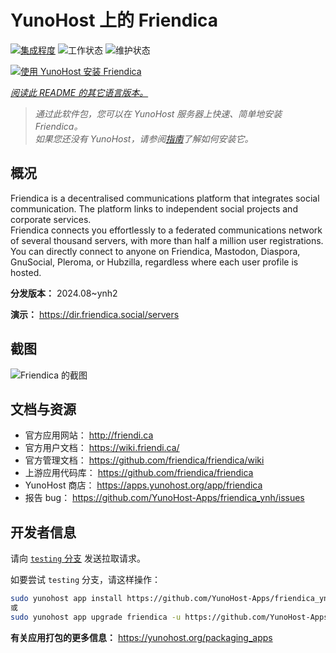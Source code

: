 <!--
注意：此 README 由 <https://github.com/YunoHost/apps/tree/master/tools/readme_generator> 自动生成
请勿手动编辑。
-->

# YunoHost 上的 Friendica

[![集成程度](https://apps.yunohost.org/badge/integration/friendica)](https://ci-apps.yunohost.org/ci/apps/friendica/)
![工作状态](https://apps.yunohost.org/badge/state/friendica)
![维护状态](https://apps.yunohost.org/badge/maintained/friendica)

[![使用 YunoHost 安装 Friendica](https://install-app.yunohost.org/install-with-yunohost.svg)](https://install-app.yunohost.org/?app=friendica)

*[阅读此 README 的其它语言版本。](./ALL_README.md)*

> *通过此软件包，您可以在 YunoHost 服务器上快速、简单地安装 Friendica。*  
> *如果您还没有 YunoHost，请参阅[指南](https://yunohost.org/install)了解如何安装它。*

## 概况

Friendica is a decentralised communications platform that integrates social communication. The platform links to independent social projects and corporate services.  
Friendica connects you effortlessly to a federated communications network of several thousand servers, with more than half a million user registrations. You can directly connect to anyone on Friendica, Mastodon, Diaspora, GnuSocial, Pleroma, or Hubzilla, regardless where each user profile is hosted.


**分发版本：** 2024.08~ynh2

**演示：** <https://dir.friendica.social/servers>

## 截图

![Friendica 的截图](./doc/screenshots/friendica-vier-profile.png)

## 文档与资源

- 官方应用网站： <http://friendi.ca>
- 官方用户文档： <https://wiki.friendi.ca/>
- 官方管理文档： <https://github.com/friendica/friendica/wiki>
- 上游应用代码库： <https://github.com/friendica/friendica>
- YunoHost 商店： <https://apps.yunohost.org/app/friendica>
- 报告 bug： <https://github.com/YunoHost-Apps/friendica_ynh/issues>

## 开发者信息

请向 [`testing` 分支](https://github.com/YunoHost-Apps/friendica_ynh/tree/testing) 发送拉取请求。

如要尝试 `testing` 分支，请这样操作：

```bash
sudo yunohost app install https://github.com/YunoHost-Apps/friendica_ynh/tree/testing --debug
或
sudo yunohost app upgrade friendica -u https://github.com/YunoHost-Apps/friendica_ynh/tree/testing --debug
```

**有关应用打包的更多信息：** <https://yunohost.org/packaging_apps>
